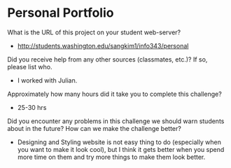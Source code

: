 # Personal Portfolio

What is the URL of this project on your student web-server?

- http://students.washington.edu/sangkim1/info343/personal

Did you receive help from any other sources (classmates, etc.)? If so, please list who.

- I worked with Julian. 

Approximately how many hours did it take you to complete this challenge?

- 25-30 hrs

Did you encounter any problems in this challenge we should warn students about in the future? How can we make the challenge better?

- Designing and Styling website is not easy thing to do (especially when you want to make it look cool), but I think it gets better when you spend more time on them and try more things to make them look better. 